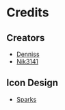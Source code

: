 # Credits

## Creators
- [Denniss](https://twitter.com/Dennis2p_)
- [Nik3141](https://youtube.com/channel/UCgKd6elt0L3w-d7ryLw-7HQ)

## Icon Design
- [Sparks](https://twitter.com/SelcouthSparks)
